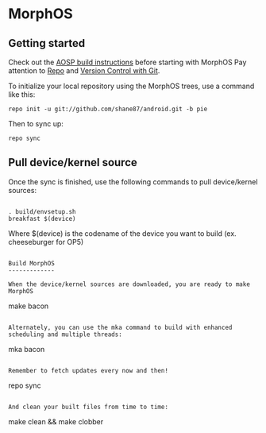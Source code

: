 MorphOS
===========

Getting started
---------------

Check out the [AOSP build instructions](http://source.android.com/setup) before starting with MorphOS
Pay attention to [Repo](https://source.android.com/source/using-repo.html) and [Version Control with Git](https://source.android.com/source/version-control.html).

To initialize your local repository using the MorphOS trees, use a command like this:
```
repo init -u git://github.com/shane87/android.git -b pie
```
Then to sync up:
```
repo sync
```

Pull device/kernel source
-------------------------

Once the sync is finished, use the following commands to pull device/kernel sources:
```

. build/envsetup.sh
breakfast $(device)
```
Where $(device) is the codename of the device you want to build (ex. cheeseburger for OP5)
```

Build MorphOS
-------------

When the device/kernel sources are downloaded, you are ready to make MorphOS
```

make bacon
```

Alternately, you can use the mka command to build with enhanced scheduling and multiple threads:
```

mka bacon
```

Remember to fetch updates every now and then!
```

repo sync
```

And clean your built files from time to time:
```

make clean && make clobber
```
